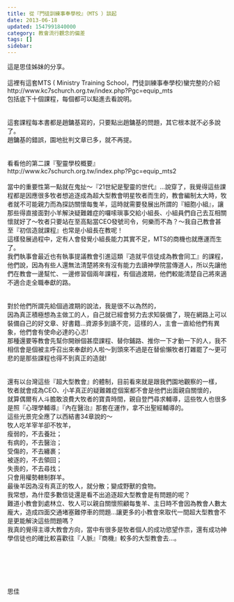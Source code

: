 ```yaml
---
title: 從『門徒訓練事奉學校』（MTS ）談起
date: 2013-06-18
updated: 1547991840000
category: 教會流行觀念的偏差
tags: []
sidebar: 
---
```


<p>這是思佳姊妹的分享。<br/><!--more--><br/>這裡有這套MTS ( Ministry Training School，門徒訓練事奉學校)蠻完整的介紹<br/>http://www.kc7schurch.org.tw/index.php?Pgc=equip_mts<br/>包括底下十個課程，每個都可以點進去看說明。<br/><br/><br/>這套課程每本書都是趙鏞基寫的，只要點出趙鏞基的問題，其它根本就不必多說了。<br/>趙鏞基的錯誤，園地批判文章已多，就不再提。<br/><br/><br/>看看他的第二課『聖靈學校概要』<br/>http://www.kc7schurch.org.tw/index.php?Pgc=equip_mts2<br/><br/>當中的重要性第一點就在鬼扯〜『21世紀是聖靈的世代』…說穿了，我覺得這些課程都是因應很多牧者想追逐成為超大型教會明星牧者而生的，教會編制太大時，牧者就不可能親力而為探訪關懷每隻羊，這時就需要發展出所謂的『細胞小組』，讓那些得直接面對小羊解決疑難雜症的囉嗦瑣事交給小組長、小組員們自己去互相關懷就好了〜牧者只要站在至高點當CEO發號司令，何樂而不為？〜我自己教會甚至『初信造就課程』也常是小組長在教呢！<br/>這樣發展過程中，定有人會發覺小組長能力其實不足，MTS的商機也就應運而生了。<br/>我們執事會最近也有執事提議教會引進這類『造就平信徒成為教會同工』的課程，他們說，因為有些人還無法清楚將來有沒有能力去讀神學院當傳道人，所以先讓他們在教會一邊幫忙、一邊修習個兩年課程，有個過渡期，他們較能清楚自己將來適不適合走全職奉獻的路。<br/><br/><br/>對於他們所謂先給個過渡期的說法，我是很不以為然的，<br/>因為真正積極想為主做工的人，自己就已經會努力去求知裝備了，現在網路上可以裝備自己的好文章、好書籍…資源多到讀不完，這樣的人，主會一直給他們有異象，他們會有使命必達的心志! <br/>那種還要等教會先幫你開辦個甚麼課程、替你鋪路、推你一下才動一下的人，我不相信會是個被主呼召出來奉獻的人啦〜到頭來不過是在替偷懶牧者打雜罷了〜更可悲的是那些課程也得不到真正的造就!<br/><br/><br/>還有以台灣這些『超大型教會』的體制，目前看來就是跟我們園地觀察的一樣，<br/>牧者就會成為CEO、小羊真正的疑難雜症個案都不會是他們出面親自關懷的，<br/>就算偶爾有人斗膽敢浪費大牧者的寶貴時間，親自登門尋求輔導，這些牧人也很多是照『心理學輔導』『內在醫治』那套在運作，拿不出聖經輔導的。<br/>這些光景完全應了以西結書34章說的〜<br/>牧人吃羊宰羊卻不牧羊，<br/>瘦弱的，不去養壯；<br/>有病的，不去醫治；<br/>受傷的，不去纏裹；<br/>被逐的，不去領回；<br/>失喪的，不去尋找；<br/>只會用權勢轄制群羊。<br/>最後羊因為沒有真正的牧人，就分散；變成野獸的食物。<br/>我常想，為什麼多數信徒還是看不出追逐超大型教會是有問題的呢？<br/>難道小教會到處林立、牧人可以親自關懷照顧每隻羊、主日時不會因為教會人數太龐大，造成四面交通堵塞難停車的問題…讓更多的小教會來取代一間超大型教會不是更能解決這些問題嗎？<br/>我真的覺得主導大教會方向，當中有很多是牧者個人的成功慾望作祟，還有成功神學信徒也的確比較喜歡往『人脈』『商機』較多的大型教會去…。<br/><br/><br/><br/><br/><br/><br/>思佳<br/><br/><br/><br/><br/><br/><br/><br/>
</p>